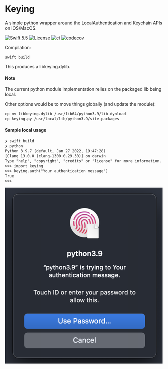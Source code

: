 # Keying

A simple python wrapper around the LocalAuthentication and Keychain APIs on iOS/MacOS.

[![Swift 5.5](https://img.shields.io/badge/Swift-5.5-blue.svg)](https://swift.org/download/)
[![License](https://img.shields.io/badge/License-Apache_2.0-blue.svg)](https://opensource.org/licenses/Apache-2.0)
[![ci](https://github.com/WebOfTrust/keying/actions/workflows/ci.yaml/badge.svg?branch=main)](https://github.com/WebOfTrust/keying/actions/workflows/ci.yaml)
[![codecov](https://codecov.io/gh/weboftrust/keying/branch/main/graph/badge.svg?token=QmX4JiwGoZ)](https://codecov.io/gh/weboftrust/keying)

Compilation:

```shell
swift build
```

This produces a libkeying.dylib.

#### Note
The current python module implementation relies on the packaged lib being local.

Other options would be to move things globally (and update the module):

```shell
cp mv libkeying.dylib /usr/lib64/python3.9/lib-dynload
cp keying.py /usr/local/lib/python3.9/site-packages
```

#### Sample local usage

```shell
❯ swift build
❯ python
Python 3.9.7 (default, Jan 27 2022, 19:47:28)
[Clang 13.0.0 (clang-1300.0.29.30)] on darwin
Type "help", "copyright", "credits" or "license" for more information.
>>> import keying
>>> keying.auth("Your authentication message")
True
>>>
```

![Authentication message](keying.png)